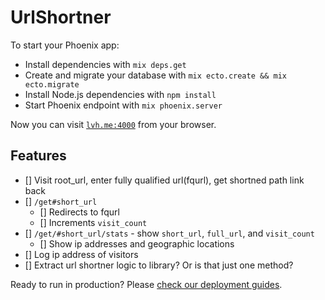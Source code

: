 # UrlShortner

To start your Phoenix app:

  * Install dependencies with `mix deps.get`
  * Create and migrate your database with `mix ecto.create && mix ecto.migrate`
  * Install Node.js dependencies with `npm install`
  * Start Phoenix endpoint with `mix phoenix.server`

Now you can visit [`lvh.me:4000`](http://lvh.me:4000) from your browser.

## Features

- [] Visit root_url, enter fully qualified url(fqurl), get shortned path link back
- [] `/get#short_url`
  - [] Redirects to fqurl
  - [] Increments `visit_count`
- [] `/get/#short_url/stats` - show `short_url`, `full_url`, and `visit_count`
  - [] Show ip addresses and geographic locations
- [] Log ip address of visitors
- [] Extract url shortner logic to library? Or is that just one method?

Ready to run in production? Please [check our deployment guides](http://www.phoenixframework.org/docs/deployment).
